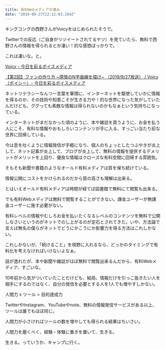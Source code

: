 ```yaml
---
title: 有料Webメディアの凄み
date: "2019-09-27T22:12:03.284Z"
---
```


キングコングの西野さんがVoicyをはじめられたそうで。

Twitterでの反応（ご自身がリツイートされてるヤツ）を見ていたら、無料で西野さんの情報を得られるとか凄い！的な感想ばっかりで。

これは凄いな。と。

[Voicy - 今日を彩るボイスメディア](https://voicy.jp/)

[【第2回】ファンの作り方 ~感情のN字曲線を描け~ （2019/9/27放送） / Voicy（ボイシー）- 今日を彩るボイスメディア](https://voicy.jp/channel/941/56601)

ネットリテラシーなんつー言葉を筆頭に、インターネットを駆使していかに情報を得るのか、その技術や知恵こそが生きる力や！的な世界になった気がしていたんだけども、ググっても素敵な情報は得られないのかもなぁという気持ちになっている。

インターネットがまだなかった頃のように、本や雑誌を買うように、お金を払う人にこそ、有料な情報やおもしろいコンテンツが手に入る、すっごい当たり前な世界に回帰している。

今は息を吐くように情報発信が手軽になり、個人のちょっとしたつぶやきが炎上して、ネット記事が炎上して、ブログが炎上して、無料の情報を提供するデメリットがメリットを上回り、優良な情報はクローズな有料空間に回帰する雰囲気。

そもそも新聞や書籍のようなオールド有料メディアは質を保ち続けている。

情報公開にコストをかけられるのだから質の高さも理解は出来る。

とはいえオールド有料メディアは時間が経てば図書館で無料にて閲覧も出来る。

でも有料Webメディアは無料で閲覧することができない。課金ユーザーが無課金ユーザーに施す必要がない。

有料レベルの情報やむしろお金を払いたくなるレベルのコンテンツを無料で公開しなさいというのがネットでのし上がるのが定石とされてきた。いや、方法論で言えば無名の僕らがネットでどうにかこうにか影響力を得る方法はこれしかない。

これしかないが、「続けること」を視野に入れるなら、どっかのタイミングで有料化を考えなければいけないよなぁ。

話が逸れたが、本や新聞や雑誌がほぼ無料で閲覧出来るんだから、有料Webメディア、すごいな。

10年前から気がついていたことだけども、結局、情報だけを引っこ抜きたい人を相手にするのではなく、自分の発信を必要とする人を1人でも増やすしかない。

人間力 x ツール = 目的達成力

TwitterやInstagram、YouTubeやnote、無料の情報発信サービスがある以上、ツールは誰でもほぼ同じ。

人間力が小さければツールの数を増やしても得られる結果はちいさい。

人間力を磨くべく、経験・体験に重きを置いて、生きる。

生きる。っていうか、キャンプに行く。